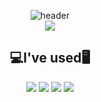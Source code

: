   <div align=center>

![header](https://capsule-render.vercel.app/api?type=wave&&color=0:F3DEE7,100:F69CC4&fontColor=FFFEFF&height=300&section=header&text=I\'m%20JRototo&fontSize=80&animation=twinkling)  
<a href="https://hits.seeyoufarm.com"><img src="https://hits.seeyoufarm.com/api/count/incr/badge.svg?url=https%3A%2F%2Fgithub.com%2FJRototo&count_bg=%23FFF1F5&title_bg=%23F5A1BD&icon=&icon_color=%23F16F9A&title=hits&edge_flat=false"/></a>
  
  ## 💻I've used🖥️
<p><img src="https://img.shields.io/badge/windows-0078D6?style=flat-square&logo=windows&logoColor=white"/>
<img src="https://img.shields.io/badge/HTML5-E34F26?style=flat-square&logo=HTML5&logoColor=white"/>
<img src="https://img.shields.io/badge/CSS3-0b74b8?style=flat-square&logo=CSS3&logoColor=white"/>
 <img src="https://img.shields.io/badge/JavaScript-F7DF1E?style=flat-square&logo=javascript&logoColor=white"/>
</p>

</div>
